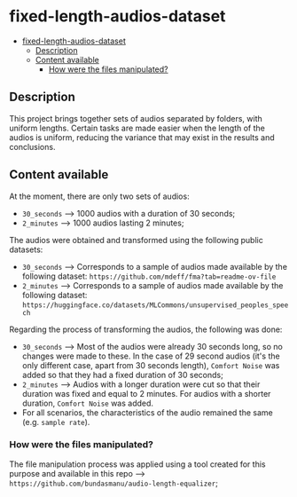 # fixed-length-audios-dataset

- [fixed-length-audios-dataset](#fixed-length-audios-dataset)
  - [Description](#description)
  - [Content available](#content-available)
    - [How were the files manipulated?](#how-were-the-files-manipulated)

## Description

This project brings together sets of audios separated by folders, with uniform lengths.
Certain tasks are made easier when the length of the audios is uniform, reducing the variance that may exist in the results and conclusions.

## Content available

At the moment, there are only two sets of audios:

- `30_seconds` --> 1000 audios with a duration of 30 seconds;
- `2_minutes` --> 1000 audios lasting 2 minutes;

The audios were obtained and transformed using the following public datasets:

- `30_seconds` --> Corresponds to a sample of audios made available by the following dataset: `https://github.com/mdeff/fma?tab=readme-ov-file`
- `2_minutes` --> Corresponds to a sample of audios made available by the following dataset: `https://huggingface.co/datasets/MLCommons/unsupervised_peoples_speech`

Regarding the process of transforming the audios, the following was done:

- `30_seconds` --> Most of the audios were already 30 seconds long, so no changes were made to these. In the case of 29 second audios (it's the only different case, apart from 30 seconds length), `Comfort Noise` was added so that they had a fixed duration of 30 seconds;
- `2_minutes` --> Audios with a longer duration were cut so that their duration was fixed and equal to 2 minutes. For audios with a shorter duration, `Comfort Noise` was added.
- For all scenarios, the characteristics of the audio remained the same (e.g. `sample rate`).

### How were the files manipulated?

The file manipulation process was applied using a tool created for this purpose and available in this repo --> `https://github.com/bundasmanu/audio-length-equalizer`;
